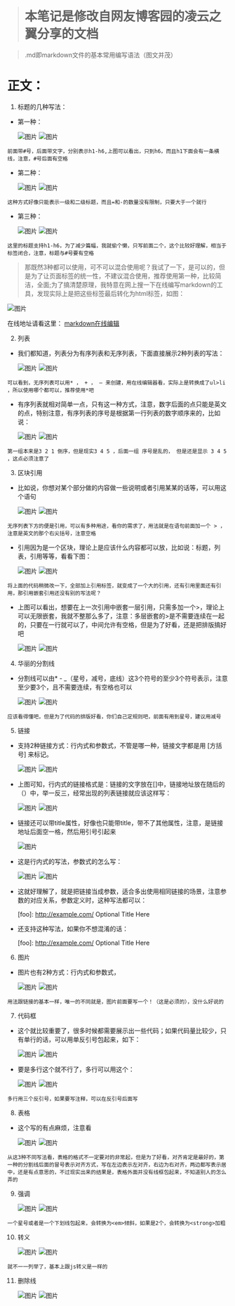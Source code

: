 > # 本笔记是修改自网友博客园的凌云之翼分享的文档

> .md即markdown文件的基本常用编写语法（图文并茂）

#  正文：

1. 标题的几种写法：

* 第一种：

   ![图片](../markdown/assets/1/1.png)
   ![图片](../markdown/assets/1/1-1.png)

`前面带#号，后面带文字，分别表示h1-h6,上图可以看出，只到h6，而且h1下面会有一条横线，注意，#号后面有空格`

* 第二种：

    ![图片](../markdown/assets/1/2.png)
    ![图片](../markdown/assets/1/2-1.png)

`这种方式好像只能表示一级和二级标题，而且=和-的数量没有限制，只要大于一个就行`

* 第三种：

    ![图片](../markdown/assets/1/3.png)
    ![图片](../markdown/assets/1/3-1.png)

`这里的标题支持h1-h6，为了减少篇幅，我就偷个懒，只写前面二个，这个比较好理解，相当于标签闭合，注意，标题与#号要有空格`

> 那既然3种都可以使用，可不可以混合使用呢？我试了一下，是可以的，但是为了让页面标签的统一性，不建议混合使用，推荐使用第一种，比较简洁，全面;为了搞清楚原理，我特意在网上搜一下在线编写markdown的工具，发现实际上是把这些标签最后转化为html标签，如图：

![图片](../markdown/assets/1/4.png)

在线地址请看这里： [markdown在线编辑](http://tool.oschina.net/markdown/)

2. 列表

* 我们都知道，列表分为有序列表和无序列表，下面直接展示2种列表的写法：

   ![图片](../markdown/assets/2/2.png)
   ![图片](../markdown/assets/2/2-1.png)

`可以看到，无序列表可以用* ， + ， — 来创建，用在线编辑器看，实际上是转换成了ul>li ，所以使用哪个都可以，推荐使用*吧`

* 有序列表就相对简单一点，只有这一种方式，注意，数字后面的点只能是英文的点，特别注意，有序列表的序号是根据第一行列表的数字顺序来的，比如说：

   ![图片](../markdown/assets/2/3.png)
   ![图片](../markdown/assets/2/3-1.png)

`第一组本来是3 2 1 倒序，但是现实3 4 5 ，后面一组 序号是乱的， 但是还是显示 3 4 5 ，这点必须注意了`

 

3. 区块引用

* 比如说，你想对某个部分做的内容做一些说明或者引用某某的话等，可以用这个语句

  ![图片](../markdown/assets/3/1.png)
  ![图片](../markdown/assets/3/1-1.png)

`无序列表下方的便是引用，可以有多种用途，看你的需求了，用法就是在语句前面加一个 > ，注意是英文的那个右尖括号，注意空格`

* 引用因为是一个区块，理论上是应该什么内容都可以放，比如说：标题，列表，引用等等，看看下图：

   ![图片](../markdown/assets/3/2.png)
   ![图片](../markdown/assets/3/2-1.png)
   

`将上面的代码稍微改一下，全部加上引用标签，就变成了一个大的引用，还有引用里面还有引用，那引用嵌套引用还没有别的写法呢？`

    

* 上图可以看出，想要在上一次引用中嵌套一层引用，只需多加一个>，理论上可以无限嵌套，我就不整那么多了，注意：多层嵌套的>是不需要连续在一起的，只要在一行就可以了，中间允许有空格，但是为了好看，还是把排版搞好吧

    ![图片](../markdown/assets/3/3.png)
    ![图片](../markdown/assets/3/3-1.png)

4. 华丽的分割线

* 分割线可以由* - _（星号，减号，底线）这3个符号的至少3个符号表示，注意至少要3个，且不需要连续，有空格也可以

    ![图片](../markdown/assets/4/1.png)
    ![图片](../markdown/assets/4/1-1.png)

`应该看得懂吧，但是为了代码的排版好看，你们自己定规则吧，前面有用到星号，建议用减号`

 

5. 链接

* 支持2种链接方式：行内式和参数式，不管是哪一种，链接文字都是用 [方括号] 来标记。

    ![图片](../markdown/assets/5/1.png)
    ![图片](../markdown/assets/5/1-1.png)

* 上图可知，行内式的链接格式是：链接的文字放在[]中，链接地址放在随后的（）中，举一反三，经常出现的列表链接就应该这样写：

    ![图片](../markdown/assets/5/2.png)
    ![图片](../markdown/assets/5/2-1.png)

* 链接还可以带title属性，好像也只能带title，带不了其他属性，注意，是链接地址后面空一格，然后用引号引起来

    ![图片](../markdown/assets/5/3.png)

* 这是行内式的写法，参数式的怎么写：

    ![图片](../markdown/assets/5/4.png)
    ![图片](../markdown/assets/5/4-1.png)

* 这就好理解了，就是把链接当成参数，适合多出使用相同链接的场景，注意参数的对应关系，参数定义时，这种写法都可以：

    [foo]: http://example.com/ Optional Title Here

* 还支持这种写法，如果你不想混淆的话：

    [foo]: <http://example.com/> Optional Title Here
 

6. 图片

* 图片也有2种方式：行内式和参数式，

    ![图片](../markdown/assets/6/1.png)
    ![图片](../markdown/assets/6/1-1.png)

`用法跟链接的基本一样，唯一的不同就是，图片前面要写一个！（这是必须的），没什么好说的`

 

7. 代码框

* 这个就比较重要了，很多时候都需要展示出一些代码；如果代码量比较少，只有单行的话，可以用单反引号包起来，如下：

    ![图片](../markdown/assets/7/1.png)
    ![图片](../markdown/assets/7/1-1.png)

* 要是多行这个就不行了，多行可以用这个：

    ![图片](../markdown/assets/7/2.png)
    ![图片](../markdown/assets/7/2-1.png)

`多行用三个反引号，如果要写注释，可以在反引号后面写`

8. 表格

* 这个写的有点麻烦，注意看

    ![图片](../markdown/assets/8/1.png)
    ![图片](../markdown/assets/8/1-1.png)

`从这3种不同写法看，表格的格式不一定要对的非常起，但是为了好看，对齐肯定是最好的，第一种的分割线后面的冒号表示对齐方式，写在左边表示左对齐，右边为右对齐，两边都写表示居中，还是有点意思的，不过现实出来的结果是，表格外面并没有线框包起来，不知道别人的怎么弄的`

 

9. 强调

    ![图片](../markdown/assets/9/1.png)
    ![图片](../markdown/assets/9/1-1.png)

`一个星号或者是一个下划线包起来，会转换为<em>倾斜，如果是2个，会转换为<strong>加粗`

10. 转义

    ![图片](../markdown/assets/10/1.png)
    ![图片](../markdown/assets/10/1-1.png)

`就不一一列举了，基本上跟js转义是一样的`

11. 删除线

    ![图片](../markdown/assets/11/1.png)
    ![图片](../markdown/assets/11/1-1.png)
